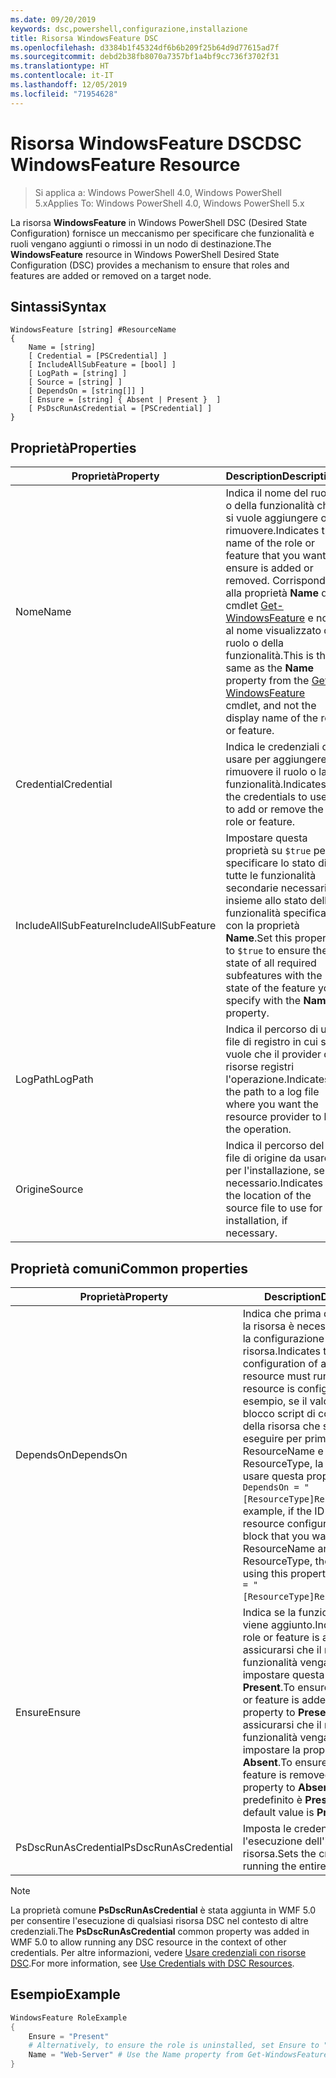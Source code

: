 ```yaml
---
ms.date: 09/20/2019
keywords: dsc,powershell,configurazione,installazione
title: Risorsa WindowsFeature DSC
ms.openlocfilehash: d3384b1f45324df6b6b209f25b64d9d77615ad7f
ms.sourcegitcommit: debd2b38fb8070a7357bf1a4bf9cc736f3702f31
ms.translationtype: HT
ms.contentlocale: it-IT
ms.lasthandoff: 12/05/2019
ms.locfileid: "71954628"
---
```

# <a name="dsc-windowsfeature-resource"></a><span data-ttu-id="20ba0-103">Risorsa WindowsFeature DSC</span><span class="sxs-lookup"><span data-stu-id="20ba0-103">DSC WindowsFeature Resource</span></span>

> <span data-ttu-id="20ba0-104">Si applica a: Windows PowerShell 4.0, Windows PowerShell 5.x</span><span class="sxs-lookup"><span data-stu-id="20ba0-104">Applies To: Windows PowerShell 4.0, Windows PowerShell 5.x</span></span>

<span data-ttu-id="20ba0-105">La risorsa **WindowsFeature** in Windows PowerShell DSC (Desired State Configuration) fornisce un meccanismo per specificare che funzionalità e ruoli vengano aggiunti o rimossi in un nodo di destinazione.</span><span class="sxs-lookup"><span data-stu-id="20ba0-105">The **WindowsFeature** resource in Windows PowerShell Desired State Configuration (DSC) provides a mechanism to ensure that roles and features are added or removed on a target node.</span></span>

## <a name="syntax"></a><span data-ttu-id="20ba0-106">Sintassi</span><span class="sxs-lookup"><span data-stu-id="20ba0-106">Syntax</span></span>

```Syntax
WindowsFeature [string] #ResourceName
{
    Name = [string]
    [ Credential = [PSCredential] ]
    [ IncludeAllSubFeature = [bool] ]
    [ LogPath = [string] ]
    [ Source = [string] ]
    [ DependsOn = [string[]] ]
    [ Ensure = [string] { Absent | Present }  ]
    [ PsDscRunAsCredential = [PSCredential] ]
}
```

## <a name="properties"></a><span data-ttu-id="20ba0-107">Proprietà</span><span class="sxs-lookup"><span data-stu-id="20ba0-107">Properties</span></span>

|<span data-ttu-id="20ba0-108">Proprietà</span><span class="sxs-lookup"><span data-stu-id="20ba0-108">Property</span></span> |<span data-ttu-id="20ba0-109">Description</span><span class="sxs-lookup"><span data-stu-id="20ba0-109">Description</span></span> |
|---|---|
|<span data-ttu-id="20ba0-110">Nome</span><span class="sxs-lookup"><span data-stu-id="20ba0-110">Name</span></span> |<span data-ttu-id="20ba0-111">Indica il nome del ruolo o della funzionalità che si vuole aggiungere o rimuovere.</span><span class="sxs-lookup"><span data-stu-id="20ba0-111">Indicates the name of the role or feature that you want to ensure is added or removed.</span></span> <span data-ttu-id="20ba0-112">Corrisponde alla proprietà **Name** del cmdlet [Get-WindowsFeature](/powershell/module/servermanager/Get-WindowsFeature) e non al nome visualizzato del ruolo o della funzionalità.</span><span class="sxs-lookup"><span data-stu-id="20ba0-112">This is the same as the **Name** property from the [Get-WindowsFeature](/powershell/module/servermanager/Get-WindowsFeature) cmdlet, and not the display name of the role or feature.</span></span> |
|<span data-ttu-id="20ba0-113">Credential</span><span class="sxs-lookup"><span data-stu-id="20ba0-113">Credential</span></span> |<span data-ttu-id="20ba0-114">Indica le credenziali da usare per aggiungere o rimuovere il ruolo o la funzionalità.</span><span class="sxs-lookup"><span data-stu-id="20ba0-114">Indicates the credentials to use to add or remove the role or feature.</span></span> |
|<span data-ttu-id="20ba0-115">IncludeAllSubFeature</span><span class="sxs-lookup"><span data-stu-id="20ba0-115">IncludeAllSubFeature</span></span> |<span data-ttu-id="20ba0-116">Impostare questa proprietà su `$true` per specificare lo stato di tutte le funzionalità secondarie necessarie insieme allo stato della funzionalità specificata con la proprietà **Name**.</span><span class="sxs-lookup"><span data-stu-id="20ba0-116">Set this property to `$true` to ensure the state of all required subfeatures with the state of the feature you specify with the **Name** property.</span></span> |
|<span data-ttu-id="20ba0-117">LogPath</span><span class="sxs-lookup"><span data-stu-id="20ba0-117">LogPath</span></span> |<span data-ttu-id="20ba0-118">Indica il percorso di un file di registro in cui si vuole che il provider di risorse registri l'operazione.</span><span class="sxs-lookup"><span data-stu-id="20ba0-118">Indicates the path to a log file where you want the resource provider to log the operation.</span></span> |
|<span data-ttu-id="20ba0-119">Origine</span><span class="sxs-lookup"><span data-stu-id="20ba0-119">Source</span></span> |<span data-ttu-id="20ba0-120">Indica il percorso del file di origine da usare per l'installazione, se necessario.</span><span class="sxs-lookup"><span data-stu-id="20ba0-120">Indicates the location of the source file to use for installation, if necessary.</span></span> |

## <a name="common-properties"></a><span data-ttu-id="20ba0-121">Proprietà comuni</span><span class="sxs-lookup"><span data-stu-id="20ba0-121">Common properties</span></span>

|<span data-ttu-id="20ba0-122">Proprietà</span><span class="sxs-lookup"><span data-stu-id="20ba0-122">Property</span></span> |<span data-ttu-id="20ba0-123">Description</span><span class="sxs-lookup"><span data-stu-id="20ba0-123">Description</span></span> |
|---|---|
|<span data-ttu-id="20ba0-124">DependsOn</span><span class="sxs-lookup"><span data-stu-id="20ba0-124">DependsOn</span></span> |<span data-ttu-id="20ba0-125">Indica che prima di configurare la risorsa è necessario eseguire la configurazione di un'altra risorsa.</span><span class="sxs-lookup"><span data-stu-id="20ba0-125">Indicates that the configuration of another resource must run before this resource is configured.</span></span> <span data-ttu-id="20ba0-126">Ad esempio, se il valore di ID del blocco script di configurazione della risorsa che si vuole eseguire per primo è ResourceName e il tipo è ResourceType, la sintassi per usare questa proprietà è `DependsOn = "[ResourceType]ResourceName"`.</span><span class="sxs-lookup"><span data-stu-id="20ba0-126">For example, if the ID of the resource configuration script block that you want to run first is ResourceName and its type is ResourceType, the syntax for using this property is `DependsOn = "[ResourceType]ResourceName"`.</span></span> |
|<span data-ttu-id="20ba0-127">Ensure</span><span class="sxs-lookup"><span data-stu-id="20ba0-127">Ensure</span></span> |<span data-ttu-id="20ba0-128">Indica se la funzionalità o il ruolo viene aggiunto.</span><span class="sxs-lookup"><span data-stu-id="20ba0-128">Indicates if the role or feature is added.</span></span> <span data-ttu-id="20ba0-129">Per assicurarsi che il ruolo o la funzionalità venga aggiunta, impostare questa proprietà su **Present**.</span><span class="sxs-lookup"><span data-stu-id="20ba0-129">To ensure that the role or feature is added, set this property to **Present**.</span></span> <span data-ttu-id="20ba0-130">Per assicurarsi che il ruolo o la funzionalità venga rimossa, impostare la proprietà su **Absent**.</span><span class="sxs-lookup"><span data-stu-id="20ba0-130">To ensure that the role or feature is removed, set the property to **Absent**.</span></span> <span data-ttu-id="20ba0-131">Il valore predefinito è **Present**.</span><span class="sxs-lookup"><span data-stu-id="20ba0-131">The default value is **Present**.</span></span> |
|<span data-ttu-id="20ba0-132">PsDscRunAsCredential</span><span class="sxs-lookup"><span data-stu-id="20ba0-132">PsDscRunAsCredential</span></span> |<span data-ttu-id="20ba0-133">Imposta le credenziali per l'esecuzione dell'intera risorsa.</span><span class="sxs-lookup"><span data-stu-id="20ba0-133">Sets the credential for running the entire resource as.</span></span> |

> [!NOTE]
> <span data-ttu-id="20ba0-134">La proprietà comune **PsDscRunAsCredential** è stata aggiunta in WMF 5.0 per consentire l'esecuzione di qualsiasi risorsa DSC nel contesto di altre credenziali.</span><span class="sxs-lookup"><span data-stu-id="20ba0-134">The **PsDscRunAsCredential** common property was added in WMF 5.0 to allow running any DSC resource in the context of other credentials.</span></span> <span data-ttu-id="20ba0-135">Per altre informazioni, vedere [Usare credenziali con risorse DSC](../../../configurations/runasuser.md).</span><span class="sxs-lookup"><span data-stu-id="20ba0-135">For more information, see [Use Credentials with DSC Resources](../../../configurations/runasuser.md).</span></span>

## <a name="example"></a><span data-ttu-id="20ba0-136">Esempio</span><span class="sxs-lookup"><span data-stu-id="20ba0-136">Example</span></span>

```powershell
WindowsFeature RoleExample
{
    Ensure = "Present"
    # Alternatively, to ensure the role is uninstalled, set Ensure to "Absent"
    Name = "Web-Server" # Use the Name property from Get-WindowsFeature
}
```